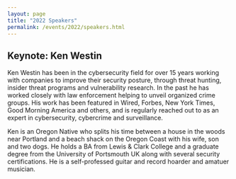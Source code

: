 ```yaml
---
layout: page
title: "2022 Speakers"
permalink: /events/2022/speakers.html
---
```

<!--
<a name=""></a>
## Title
### Name ([](https://twitter.com/))
Abstract

*Bio*
-->


<a name="Ken"></a>
## Keynote: Ken Westin 

Ken Westin has been in the cybersecurity field for over 15 years working with companies to improve their security posture, through threat hunting, insider threat programs and vulnerability research. In the past he has worked closely with law enforcement helping to unveil organized crime groups. His work has been featured in Wired, Forbes, New York Times, Good Morning America and others, and is regularly reached out to as an expert in cybersecurity, cybercrime and surveillance. 

Ken is an Oregon Native who splits his time between a house in the woods near Portland and a beach shack on the Oregon Coast with his wife, son and two dogs. He holds a BA from Lewis & Clark College and a graduate degree from the University of Portsmouth UK along with several security certifications. He is a self-professed guitar and record hoarder and amatuer musician.

